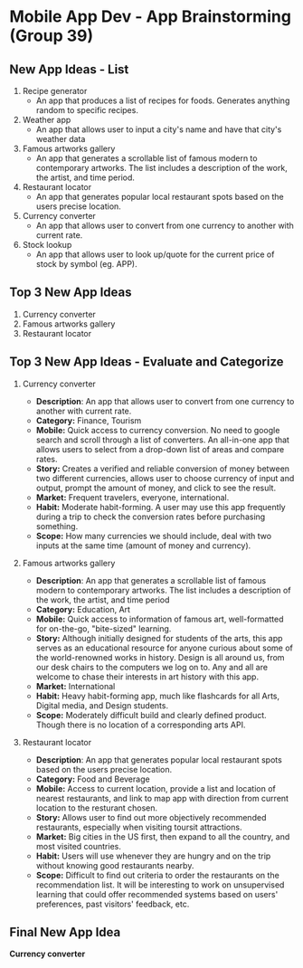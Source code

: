 Mobile App Dev - App Brainstorming (Group 39)
===

## New App Ideas - List
1. Recipe generator
    - An app that produces a list of recipes for foods. Generates anything random to specific recipes.
2. Weather app
    - An app that allows user  to input a city's name and have that city's weather data 
3. Famous artworks gallery
    - An app that generates a scrollable list of famous modern to contemporary artworks. The list includes a description of the work, the artist, and time period. 
4. Restaurant locator
    - An app that generates popular local restaurant spots based on the users precise location. 
5. Currency converter
    - An app that allows user to convert from one currency to another with current rate.
6. Stock lookup
    - An app that allows user to look up/quote for the current price of stock by symbol (eg. APP).

## Top 3 New App Ideas
1. Currency converter
2. Famous artworks gallery 
3. Restaurant locator 

## Top 3 New App Ideas - Evaluate and Categorize
1. Currency converter
   - **Description**: An app that allows user to convert from one currency to another with current rate.
   - **Category:** Finance, Tourism
   - **Mobile:** Quick access to currency conversion. No need to google search and scroll through a list of converters. An all-in-one app that allows users to select from a drop-down list of areas and compare rates. 
   - **Story:** Creates a verified and reliable conversion of money between two different currencies, allows user to choose currency of input and output, prompt the amount of money, and click to see the result.
   - **Market:** Frequent travelers, everyone, international.
   - **Habit:**  Moderate habit-forming. A user may use this app frequently during a trip to check the conversion rates before purchasing something. 
   - **Scope:** How many currencies we should include, deal with two inputs at the same time (amount of money and currency).

2. Famous artworks gallery
   - **Description**: An app that generates a scrollable list of famous modern to contemporary artworks. The list includes a description of the work, the artist, and time period
   - **Category:** Education, Art
   - **Mobile:** Quick access to information of famous art, well-formatted for on-the-go, "bite-sized" learning.
   - **Story:** Although initially designed for students of the arts, this app serves as an educational resource for anyone curious about some of the world-renowned works in history. Design is all around us, from our desk chairs to the computers we log on to. Any and all are welcome to chase their interests in art history with this app. 
   - **Market:** International
   - **Habit:** Heavy habit-forming app, much like flashcards for all Arts, Digital media, and Design students. 
   - **Scope:** Moderately difficult build and clearly defined product. Though there is no location of a corresponding arts API. 

3. Restaurant locator 
   - **Description**: An app that generates popular local restaurant spots based on the users precise location. 
   - **Category:** Food and Beverage
   - **Mobile:** Access to current location, provide a list and location of nearest restaurants, and link to map app with direction from current location to the resturant chosen.
   - **Story:** Allows user to find out more objectively recommended restaurants, especially when visiting toursit attractions.
   - **Market:** Big cities in the US first, then expand to all the country, and most visited countries.
   - **Habit:** Users will use whenever they are hungry and on the trip without knowing good restaurants nearby.
   - **Scope:** Difficult to find out criteria to order the restaurants on the recommendation list. It will be interesting to work on unsupervised learning that could offer recommended systems based on users' preferences, past visitors' feedback, etc.

## Final New App Idea
**Currency converter**





